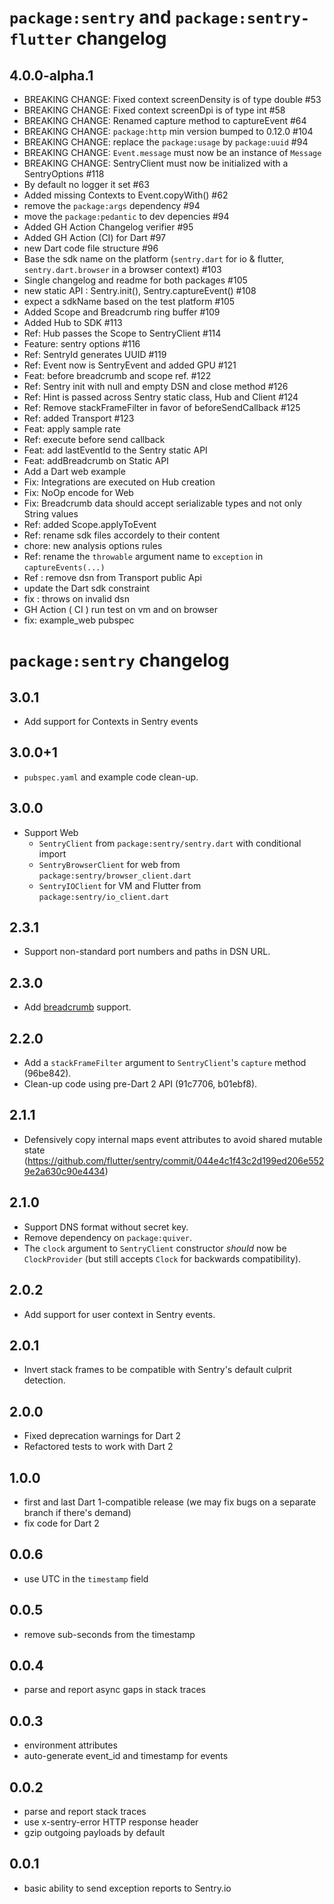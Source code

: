 # `package:sentry` and `package:sentry-flutter` changelog

## 4.0.0-alpha.1

- BREAKING CHANGE: Fixed context screenDensity is of type double #53
- BREAKING CHANGE: Fixed context screenDpi is of type int #58
- BREAKING CHANGE: Renamed capture method to captureEvent #64
- BREAKING CHANGE: `package:http` min version bumped to 0.12.0 #104
- BREAKING CHANGE: replace the `package:usage` by `package:uuid` #94
- BREAKING CHANGE: `Event.message` must now be an instance of `Message`
- BREAKING CHANGE: SentryClient must now be initialized with a SentryOptions #118
- By default no logger it set #63
- Added missing Contexts to Event.copyWith() #62 
- remove the `package:args` dependency #94
- move the `package:pedantic` to dev depencies #94
- Added GH Action Changelog verifier #95
- Added GH Action (CI) for Dart #97
- new Dart code file structure #96 
- Base the sdk name on the platform (`sentry.dart` for io & flutter, `sentry.dart.browser` in a browser context) #103 
- Single changelog and readme for both packages #105
- new static API : Sentry.init(), Sentry.captureEvent() #108
- expect a sdkName based on the test platform #105
- Added Scope and Breadcrumb ring buffer #109
- Added Hub to SDK #113
- Ref: Hub passes the Scope to SentryClient #114
- Feature: sentry options #116
- Ref: SentryId generates UUID #119
- Ref: Event now is SentryEvent and added GPU #121
- Feat: before breadcrumb and scope ref. #122
- Ref: Sentry init with null and empty DSN and close method #126
- Ref: Hint is passed across Sentry static class, Hub and Client #124
- Ref: Remove stackFrameFilter in favor of beforeSendCallback #125
- Ref: added Transport #123
- Feat: apply sample rate
- Ref: execute before send callback
- Feat: add lastEventId to the Sentry static API
- Feat: addBreadcrumb on Static API
- Add a Dart web example
- Fix: Integrations are executed on Hub creation
- Fix: NoOp encode for Web
- Fix: Breadcrumb data should accept serializable types and not only String values
- Ref: added Scope.applyToEvent
- Ref: rename sdk files accordely to their content
- chore: new analysis options rules
- Ref: rename the `throwable` argument name to `exception` in `captureEvents(...)`
- Ref : remove dsn from Transport public Api
- update the Dart sdk constraint
- fix : throws on invalid dsn
- GH Action ( CI ) run test on vm and on browser
- fix: example_web pubspec

# `package:sentry` changelog

## 3.0.1

- Add support for Contexts in Sentry events

## 3.0.0+1

- `pubspec.yaml` and example code clean-up.

## 3.0.0

- Support Web
  - `SentryClient` from `package:sentry/sentry.dart` with conditional import
  - `SentryBrowserClient` for web from `package:sentry/browser_client.dart`
  - `SentryIOClient` for VM and Flutter from `package:sentry/io_client.dart`

## 2.3.1

- Support non-standard port numbers and paths in DSN URL.

## 2.3.0

- Add [breadcrumb](https://docs.sentry.io/development/sdk-dev/event-payloads/breadcrumbs/) support.

## 2.2.0

- Add a `stackFrameFilter` argument to `SentryClient`'s `capture` method (96be842).
- Clean-up code using pre-Dart 2 API (91c7706, b01ebf8).

## 2.1.1

- Defensively copy internal maps event attributes to
  avoid shared mutable state (https://github.com/flutter/sentry/commit/044e4c1f43c2d199ed206e5529e2a630c90e4434)

## 2.1.0

- Support DNS format without secret key.
- Remove dependency on `package:quiver`.
- The `clock` argument to `SentryClient` constructor _should_ now be
  `ClockProvider` (but still accepts `Clock` for backwards compatibility).

## 2.0.2

- Add support for user context in Sentry events.

## 2.0.1

- Invert stack frames to be compatible with Sentry's default culprit detection.

## 2.0.0

- Fixed deprecation warnings for Dart 2
- Refactored tests to work with Dart 2

## 1.0.0

- first and last Dart 1-compatible release (we may fix bugs on a separate branch if there's demand)
- fix code for Dart 2

## 0.0.6

- use UTC in the `timestamp` field

## 0.0.5

- remove sub-seconds from the timestamp

## 0.0.4

- parse and report async gaps in stack traces

## 0.0.3

- environment attributes
- auto-generate event_id and timestamp for events

## 0.0.2

- parse and report stack traces
- use x-sentry-error HTTP response header
- gzip outgoing payloads by default

## 0.0.1

- basic ability to send exception reports to Sentry.io
